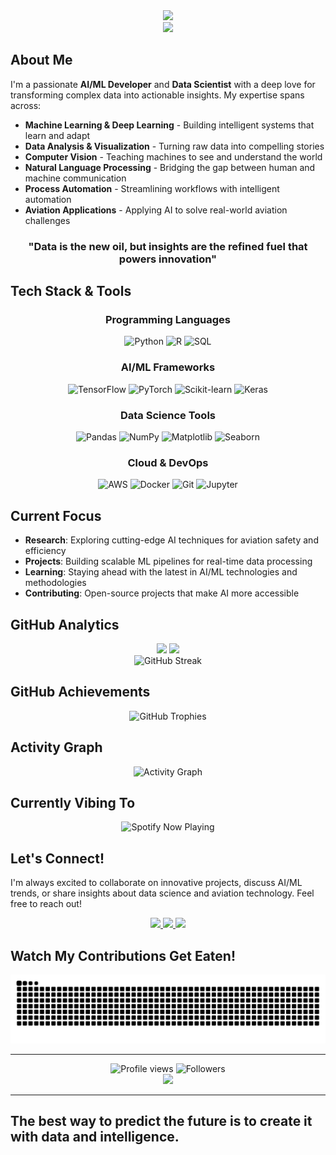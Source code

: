 <div align="center">
  <img src="https://capsule-render.vercel.app/api?type=waving&color=gradient&customColorList=6,11,20&height=200&section=header&text=Dule%20Abera&fontSize=80&fontColor=fff&animation=twinkling&fontAlignY=35" />
</div>

<div align="center">
  <img src="https://readme-typing-svg.demolab.com/?lines=🤖%20AI/ML%20Developer;📊%20Data%20Science%20Enthusiast;🛩%20Aviation%20Tech%20Lover;%20Building%20the%20Future&font=Fira%20Code&center=true&width=600&height=45&color=00d4ff&vCenter=true&pause=1000&size=22" />
</div>

##  About Me

I'm a passionate **AI/ML Developer** and **Data Scientist** with a deep love for transforming complex data into actionable insights. My expertise spans across:

-  **Machine Learning & Deep Learning** - Building intelligent systems that learn and adapt
-  **Data Analysis & Visualization** - Turning raw data into compelling stories
-  **Computer Vision** - Teaching machines to see and understand the world
-  **Natural Language Processing** - Bridging the gap between human and machine communication
-  **Process Automation** - Streamlining workflows with intelligent automation
-  **Aviation Applications** - Applying AI to solve real-world aviation challenges

<div align="center">
  
###  "Data is the new oil, but insights are the refined fuel that powers innovation"

</div>

##  Tech Stack & Tools

<div align="center">
  
### Programming Languages
![Python](https://img.shields.io/badge/Python-3776AB?style=for-the-badge&logo=python&logoColor=white)
![R](https://img.shields.io/badge/R-276DC3?style=for-the-badge&logo=r&logoColor=white)
![SQL](https://img.shields.io/badge/SQL-4479A1?style=for-the-badge&logo=postgresql&logoColor=white)

### AI/ML Frameworks
![TensorFlow](https://img.shields.io/badge/TensorFlow-FF6F00?style=for-the-badge&logo=tensorflow&logoColor=white)
![PyTorch](https://img.shields.io/badge/PyTorch-EE4C2C?style=for-the-badge&logo=pytorch&logoColor=white)
![Scikit-learn](https://img.shields.io/badge/scikit--learn-F7931E?style=for-the-badge&logo=scikit-learn&logoColor=white)
![Keras](https://img.shields.io/badge/Keras-D00000?style=for-the-badge&logo=keras&logoColor=white)

### Data Science Tools
![Pandas](https://img.shields.io/badge/pandas-150458?style=for-the-badge&logo=pandas&logoColor=white)
![NumPy](https://img.shields.io/badge/NumPy-013243?style=for-the-badge&logo=numpy&logoColor=white)
![Matplotlib](https://img.shields.io/badge/Matplotlib-11557c?style=for-the-badge&logo=matplotlib&logoColor=white)
![Seaborn](https://img.shields.io/badge/Seaborn-3776AB?style=for-the-badge&logo=seaborn&logoColor=white)

### Cloud & DevOps
![AWS](https://img.shields.io/badge/AWS-232F3E?style=for-the-badge&logo=amazon-aws&logoColor=white)
![Docker](https://img.shields.io/badge/Docker-2496ED?style=for-the-badge&logo=docker&logoColor=white)
![Git](https://img.shields.io/badge/Git-F05032?style=for-the-badge&logo=git&logoColor=white)
![Jupyter](https://img.shields.io/badge/Jupyter-F37626?style=for-the-badge&logo=jupyter&logoColor=white)

</div>

##  Current Focus

-  **Research**: Exploring cutting-edge AI techniques for aviation safety and efficiency
-  **Projects**: Building scalable ML pipelines for real-time data processing
-  **Learning**: Staying ahead with the latest in AI/ML technologies and methodologies
-  **Contributing**: Open-source projects that make AI more accessible

## GitHub Analytics

<div align="center">
  <img height="180em" src="https://github-readme-stats.vercel.app/api?username=duleab&show_icons=true&theme=tokyonight&hide_border=true&count_private=true&include_all_commits=true" />
  <img height="180em" src="https://github-readme-stats.vercel.app/api/top-langs/?username=duleab&theme=tokyonight&hide_border=true&layout=compact&langs_count=8" />
</div>

<div align="center">
  <img src="https://github-readme-streak-stats.herokuapp.com/?user=duleab&theme=tokyonight&hide_border=true" alt="GitHub Streak" />
</div>

##  GitHub Achievements

<div align="center">
  <img src="https://github-profile-trophy.vercel.app/?username=duleab&theme=tokyonight&no-frame=true&no-bg=true&row=1&column=7" alt="GitHub Trophies" />
</div>

##  Activity Graph

<div align="center">
  <img src="https://github-readme-activity-graph.vercel.app/graph?username=duleab&theme=tokyo-night&hide_border=true&area=true" alt="Activity Graph" />
</div>

##  Currently Vibing To

<div align="center">
  <img src="https://spotify-github-profile.vercel.app/api/spotify?background_color=1a1b27&border_color=00d4ff&limit=1" alt="Spotify Now Playing" />
</div>

##  Let's Connect!

I'm always excited to collaborate on innovative projects, discuss AI/ML trends, or share insights about data science and aviation technology. Feel free to reach out!

<div align="center">
  <a href="mailto:duleabera05@gmail.com">
    <img src="https://img.shields.io/badge/Email-D14836?style=for-the-badge&logo=gmail&logoColor=white" />
  </a>
  <a href="https://linkedin.com/in/duleabera">
    <img src="https://img.shields.io/badge/LinkedIn-0077B5?style=for-the-badge&logo=linkedin&logoColor=white" />
  </a>
  <a href="https://twitter.com/duleabera">
    <img src="https://img.shields.io/badge/Twitter-1DA1F2?style=for-the-badge&logo=twitter&logoColor=white" />
  </a>
</div>

##  Watch My Contributions Get Eaten!

<div align="center">
  <img src="https://raw.githubusercontent.com/duleab/duleab/output/github-contribution-grid-snake.svg" alt="Snake animation" />
</div>

---

<div align="center">
  <img src="https://komarev.com/ghpvc/?username=duleab&style=for-the-badge&color=00d4ff" alt="Profile views" />
  <img src="https://img.shields.io/github/followers/duleab?style=for-the-badge&color=00d4ff" alt="Followers" />
</div>

<div align="center">
  <img src="https://capsule-render.vercel.app/api?type=waving&color=gradient&customColorList=6,11,20&height=120&section=footer" />
</div>

---
 ## The best way to predict the future is to create it with data and intelligence.

<!-- Last updated: 2025-07-18 -->
